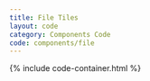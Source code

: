 ```yaml
---
title: File Tiles
layout: code
category: Components Code
code: components/file
---
```


{% include code-container.html %}
